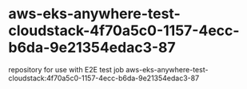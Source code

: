 # aws-eks-anywhere-test-cloudstack-4f70a5c0-1157-4ecc-b6da-9e21354edac3-87
repository for use with E2E test job aws-eks-anywhere-test-cloudstack:4f70a5c0-1157-4ecc-b6da-9e21354edac3-87
